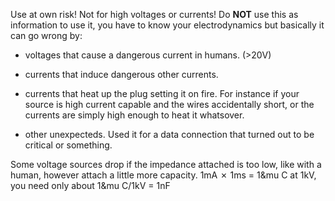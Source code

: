 
Use at own risk! Not for high voltages or currents! Do **NOT** use this as 
information to use it, you have to know your electrodynamics but basically
it can go wrong by:

* voltages that cause a dangerous current in humans. (&gt;20V)

* currents that induce dangerous other currents.

* currents that heat up the plug setting it on fire. For instance if your 
  source is high current capable and the wires accidentally short, or the
  currents are simply high enough to heat it whatsover.

* other unexpecteds. Used it for a data connection that turned out to be
  critical or something.

Some voltage sources drop if the impedance attached is too low, like with a
human, however attach a little more capacity. 1mA &cross; 1ms = 1&mu C at 
1kV, you need only about 1&mu C/1kV = 1nF

